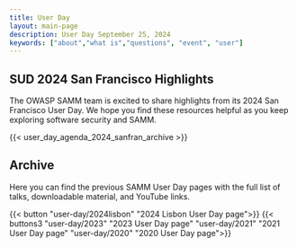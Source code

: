 ```yaml
---
title: User Day
layout: main-page
description: User Day September 25, 2024
keywords: ["about","what is","questions", "event", "user"]
---
```


## SUD 2024 San Francisco Highlights

The OWASP SAMM team is excited to share highlights from its 2024 San Francisco User Day. We hope you find these resources helpful as you keep exploring software security and SAMM.

{{< user_day_agenda_2024_sanfran_archive >}}

## Archive

Here you can find the previous SAMM User Day pages with the full list of talks, downloadable material, and YouTube links.

{{< button "user-day/2024lisbon" "2024 Lisbon User Day page">}}
{{< buttons3 "user-day/2023" "2023 User Day page" "user-day/2021" "2021 User Day page" "user-day/2020" "2020 User Day page">}}
